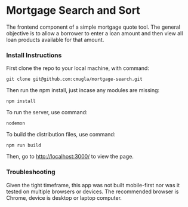 # Mortgage Search and Sort

The frontend component of a simple mortgage quote tool. The general objective is to allow a borrower to enter a loan amount and then view all loan products available for that amount.

### Install Instructions

First clone the repo to your local machine, with command:

```
git clone git@github.com:cmugla/mortgage-search.git
```

Then run the npm install, just incase any modules are missing:

```
npm install
```

To run the server, use command:

```
nodemon
```

To build the distribution files, use command:

```
npm run build
```

Then, go to [http://localhost:3000/](http://localhost:3000/) to view the page.

### Troubleshooting

Given the tight timeframe, this app was not built mobile-first nor was it tested on multiple browsers or devices. The recommended browser is Chrome, device is desktop or laptop computer.
